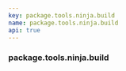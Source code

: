 ```yaml
---
key: package.tools.ninja.build
name: package.tools.ninja.build
api: true
---
```


### package.tools.ninja.build
